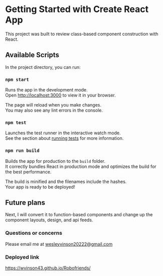# Getting Started with Create React App

This project was built to review class-based component construction with React.

## Available Scripts

In the project directory, you can run:

### `npm start`

Runs the app in the development mode.\
Open [http://localhost:3000](http://localhost:3000) to view it in your browser.

The page will reload when you make changes.\
You may also see any lint errors in the console.

### `npm test`

Launches the test runner in the interactive watch mode.\
See the section about [running tests](https://facebook.github.io/create-react-app/docs/running-tests) for more information.

### `npm run build`

Builds the app for production to the `build` folder.\
It correctly bundles React in production mode and optimizes the build for the best performance.

The build is minified and the filenames include the hashes.\
Your app is ready to be deployed!

## Future plans

Next, I will convert it to function-based components and change up the component layouts, design, and api feeds.


### Questions or concerns

Please email me at wesleyvinson20222@gmail.com


### Deployed link

https://wvinson43.github.io/Robofriends/
